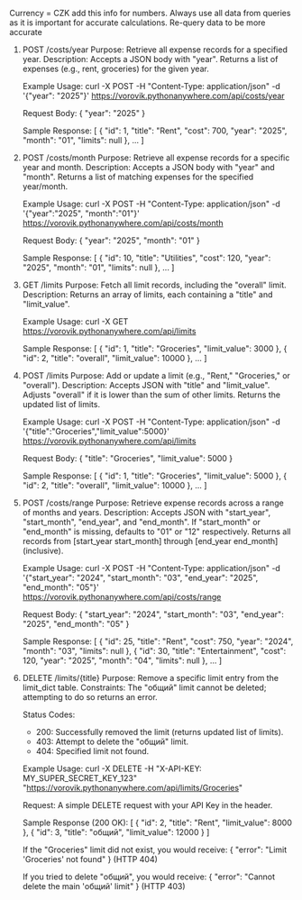 Currency = CZK add this info for numbers.
Always use all data from queries as it is important for accurate calculations. Re-query data to be more accurate
1. POST /costs/year
   Purpose: Retrieve all expense records for a specified year.
   Description: Accepts a JSON body with "year". Returns a list of expenses (e.g., rent, groceries) for the given year.

   Example Usage:
   curl -X POST -H "Content-Type: application/json" -d '{"year": "2025"}' https://vorovik.pythonanywhere.com/api/costs/year

   Request Body:
   {
     "year": "2025"
   }

   Sample Response:
   [
     {
       "id": 1,
       "title": "Rent",
       "cost": 700,
       "year": "2025",
       "month": "01",
       "limits": null
     },
     ...
   ]

2. POST /costs/month
   Purpose: Retrieve all expense records for a specific year and month.
   Description: Accepts a JSON body with "year" and "month". Returns a list of matching expenses for the specified year/month.

   Example Usage:
   curl -X POST -H "Content-Type: application/json" -d '{"year":"2025", "month":"01"}' https://vorovik.pythonanywhere.com/api/costs/month

   Request Body:
   {
     "year": "2025",
     "month": "01"
   }

   Sample Response:
   [
     {
       "id": 10,
       "title": "Utilities",
       "cost": 120,
       "year": "2025",
       "month": "01",
       "limits": null
     },
     ...
   ]

3. GET /limits
   Purpose: Fetch all limit records, including the "overall" limit.
   Description: Returns an array of limits, each containing a "title" and "limit_value".

   Example Usage:
   curl -X GET https://vorovik.pythonanywhere.com/api/limits

   Sample Response:
   [
     {
       "id": 1,
       "title": "Groceries",
       "limit_value": 3000
     },
     {
       "id": 2,
       "title": "overall",
       "limit_value": 10000
     },
     ...
   ]

4. POST /limits
   Purpose: Add or update a limit (e.g., "Rent," "Groceries," or "overall").
   Description: Accepts JSON with "title" and "limit_value". Adjusts "overall" if it is lower than the sum of other limits. Returns the updated list of limits.

   Example Usage:
   curl -X POST -H "Content-Type: application/json" -d '{"title":"Groceries","limit_value":5000}' https://vorovik.pythonanywhere.com/api/limits

   Request Body:
   {
     "title": "Groceries",
     "limit_value": 5000
   }

   Sample Response:
   [
     {
       "id": 1,
       "title": "Groceries",
       "limit_value": 5000
     },
     {
       "id": 2,
       "title": "overall",
       "limit_value": 10000
     },
     ...
   ]

5. POST /costs/range
   Purpose: Retrieve expense records across a range of months and years.
   Description: Accepts JSON with "start_year", "start_month", "end_year", and "end_month". If "start_month" or "end_month" is missing, defaults to "01" or "12" respectively. Returns all records from [start_year start_month] through [end_year end_month] (inclusive).

   Example Usage:
   curl -X POST -H "Content-Type: application/json" -d '{"start_year": "2024", "start_month": "03", "end_year": "2025", "end_month": "05"}' https://vorovik.pythonanywhere.com/api/costs/range

   Request Body:
   {
     "start_year": "2024",
     "start_month": "03",
     "end_year": "2025",
     "end_month": "05"
   }

   Sample Response:
   [
     {
       "id": 25,
       "title": "Rent",
       "cost": 750,
       "year": "2024",
       "month": "03",
       "limits": null
     },
     {
       "id": 30,
       "title": "Entertainment",
       "cost": 120,
       "year": "2025",
       "month": "04",
       "limits": null
     },
     ...
   ]

6. DELETE /limits/{title}
   Purpose: Remove a specific limit entry from the limit_dict table.
   Constraints: The "общий" limit cannot be deleted; attempting to do so returns an error.

   Status Codes:
   - 200: Successfully removed the limit (returns updated list of limits).
   - 403: Attempt to delete the "общий" limit.
   - 404: Specified limit not found.

   Example Usage:
   curl -X DELETE -H "X-API-KEY: MY_SUPER_SECRET_KEY_123" "https://vorovik.pythonanywhere.com/api/limits/Groceries"

   Request: A simple DELETE request with your API Key in the header.

   Sample Response (200 OK):
   [
     {
       "id": 2,
       "title": "Rent",
       "limit_value": 8000
     },
     {
       "id": 3,
       "title": "общий",
       "limit_value": 12000
     }
   ]

   If the "Groceries" limit did not exist, you would receive:
   {
     "error": "Limit 'Groceries' not found"
   } (HTTP 404)

   If you tried to delete "общий", you would receive:
   {
     "error": "Cannot delete the main 'общий' limit"
   } (HTTP 403)